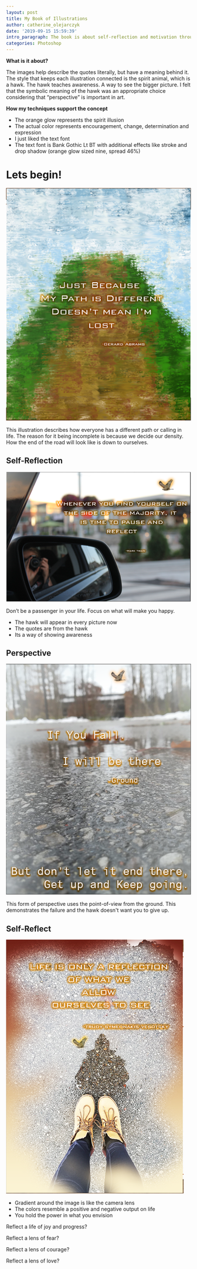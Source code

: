 ```yaml
---
layout: post
title: My Book of Illustrations
author: catherine_olejarczyk
date: '2019-09-15 15:59:39'
intro_paragraph: The book is about self-reflection and motivation through the use of quotes.
categories: Photoshop
---
```

**What is it about?**

The images help describe the quotes literally, but have a meaning behind it. The style that keeps each illustration connected is the spirit animal, which is a hawk. The hawk teaches awareness. A way to see the bigger picture. I felt that the symbolic meaning of the hawk was an appropriate choice considering that “perspective” is important in art.

**How my techniques support the concept**

* The orange glow represents the spirit illusion 
* The actual color represents encouragement, change, determination and expression
* I just liked the text font
* The text font is Bank Gothic Lt BT with additional effects like stroke and drop shadow (orange glow sized nine, spread 46%)

# **Lets begin!**

![](/assets/img/uploads/path.png)

This illustration describes how everyone has a different path or calling in life. The reason for it being incomplete is because we decide our density. How the end of the road will look like is down to ourselves.

## Self-Reflection

![](/assets/img/uploads/reflection.png "self-reflection")

 Don’t be a passenger in your life. Focus on what will make you happy.

* The hawk will appear in every picture now 
* The quotes are from the hawk 
* Its a way of showing awareness

## Perspective

![](/assets/img/uploads/perspective.png "perspective")

This form of perspective uses the point-of-view from the ground. This demonstrates the failure and the hawk doesn't want you to give up.

## Self-Reflect

![](/assets/img/uploads/self-reflection.png "self-reflection")

* Gradient around the image is like the camera lens 
* The colors resemble a positive and negative output on life 
* You hold the power in what you envision

Reflect a life of joy and progress?

Reflect a lens of fear?

Reflect a lens of courage?

Reflect a lens of love?
